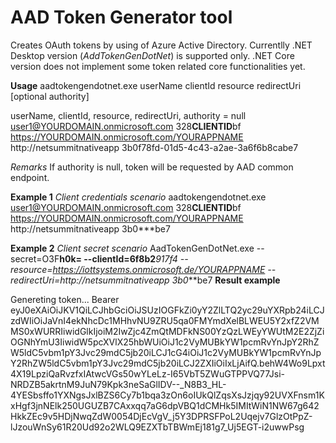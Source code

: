 # AAD Token Generator tool
Creates OAuth tokens by using of Azure Active Directory.
Currentlly .NET Desktop version (*AddTokenGenDotNet*) is supported only. .NET Core version does not implement some token related core functionalities yet.

**Usage**
aadtokengendotnet.exe userName clientId resource redirectUri [optional authority]

userName,									clientId,							resource,								redirectUri,				authority = null
user1@YOURDOMAIN.onmicrosoft.com		328**CLIENTID**bf		https://YOURDOMAIN.onmicrosoft.com/YOURAPPNAME   http://netsummitnativeapp 3b0f78fd-01d5-4c43-a2ae-3a6f6b8cabe7

*Remarks*
If authority is null, token will be requested by AAD common endpoint.

**Example 1**
*Client credentials scenario*
aadtokengendotnet.exe user1@YOURDOMAIN.onmicrosoft.com 328**CLIENTID**bf https://YOURDOMAIN.onmicrosoft.com/YOURAPPNAME http://netsummitnativeapp 3b0***be7

**Example 2**
*Client secret scenario*
AadTokenGenDotNet.exe --secret=O3F******h0k= --clientId=6f8b2*******917f4  --resource=https://iottsystems.onmicrosoft.de/YOURAPPNAME --redirectUri=http://netsummitnativeapp 3b0***be7
**Result example**

Genereting token...
Bearer eyJ0eXAiOiJKV1QiLCJhbGciOiJSUzIOGFkZi0yY2ZlLTQ2yc29uYXRpb24iLCJzdWIiOiJaVnI4ekNhcDc1MHhvNU9ZRU5qa0FMYmdXelBLWEU5Y2xfZ2VMMS0xWURRIiwidGlkIjoiM2IwZjc4ZmQtMDFkNS00YzQzLWEyYWUtM2E2ZjZiOGNhYmU3IiwidW5pcXVlX25hbWUiOiJ1c2VyMUBkYW1pcmRvYnJpY2RhZW5ldC5vbm1pY3Jvc29mdC5jb20iLCJ1cG4iOiJ1c2VyMUBkYW1pcmRvYnJpY2RhZW5ldC5vbm1pY3Jvc29mdC5jb20iLCJ2ZXIiOiIxLjAifQ.behW4Wo9Lpxt4X19LpziQaRvzfxIAtwcVGs50wYLeLz-I65VbT5ZWuGTPPVQ77Jsi-NRDZB5akrtnM9JuN79Kpk3neSaGlIDV--_N8B3_HL-4YESbsffo1YXNgsJxlBZS6Cy7b1bqa3zOn6oIUkQlZqsXsJzjqy92UVXFnsm1KxHgf3jnNElk250UGUZB7CAxxqq7aG6dpVBQ1dCMHk5IMItWiN1NW67g642HkkZEc9v5HDjNwqZdW0054DjEcVgV_j5Y3DPRSFPoL2Uqejv7GlzOtPpZ-lJzouWnSy61R20Ud92o2WLQ9EZXTbTBWmEj181g7_Uj5EGT-i2uwwPsg
